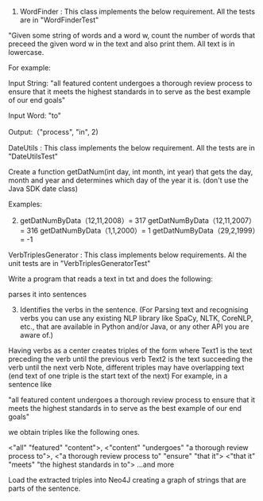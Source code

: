 1. WordFinder : This class implements the below requirement. All the tests are in "WordFinderTest"

"Given some string of words and a word w, count the number of words that preceed the given word w in the text and also print them. All text is in lowercase.

For example:

Input String: "all featured content undergoes a thorough review process to ensure that it meets the highest standards in to serve as the best example of our end goals"

Input Word: "to"

Output:（"process", "in", 2)

DateUtils : This class implements the below requirement. All the tests are in "DateUtilsTest"

Create a function getDatNum(int day, int month, int year) that gets the day, month and year and determines which day of the year it is. (don't use the Java SDK date class)

Examples:

2. getDatNumByData（12,11,2008）= 317 getDatNumByData（12,11,2007）= 316 getDatNumByData（1,1,2000）= 1 getDatNumByData（29,2,1999）= -1

VerbTriplesGenerator : This class implements below requirements. Al the unit tests are in "VerbTriplesGeneratorTest"

Write a program that reads a text in txt and does the following:

parses it into sentences

3. Identifies the verbs in the sentence. (For Parsing text and recognising verbs you can use any existing NLP library like SpaCy, NLTK, CoreNLP, etc., that are available in Python and/or Java, or any other API you are aware of.)

Having verbs as a center creates triples of the form where Text1 is the text preceding the verb until the previous verb Text2 is the text succeeding the verb until the next verb Note, different triples may have overlapping text (end text of one triple is the start text of the next) For example, in a sentence like

"all featured content undergoes a thorough review process to ensure that it meets the highest standards in to serve as the best example of our end goals"

we obtain triples like the following ones.

<"all" "featured" "content">, <"content" "undergoes" "a thorough review process to">, <"a thorough review process to" "ensure" "that it"> <"that it" "meets" "the highest standards in to"> ...and more

Load the extracted triples into Neo4J creating a graph of strings that are parts of the sentence.